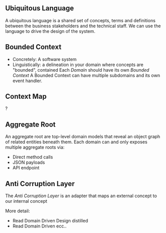## Ubiquitous Language
A ubiquitous language is a shared set of concepts, terms and definitions between the business stakeholders and the technical staff.
We can use the language to drive the design of the system.

## Bounded Context
* Concretely: A software system
* Linguistically: a delineation in your domain where concepts are "bounded", contained
Each *Domain* should have its own *Bounded Context*
A Bounded Context can have multiple subdomains and its own event handler.

## Context Map
?

## Aggregate Root
An aggregate root are top-level domain models that reveal an object graph of related entities beneath them.
Each domain can and only exposes multiple aggregate roots via:
* Direct method calls
* JSON payloads
* API endpoint

## Anti Corruption Layer
The *Anti Corruption Layer* is an adapter that maps an external concept to our internal concept

More detail:
- Read Domain Driven Design distilled
- Read Domain Driven ecc..
